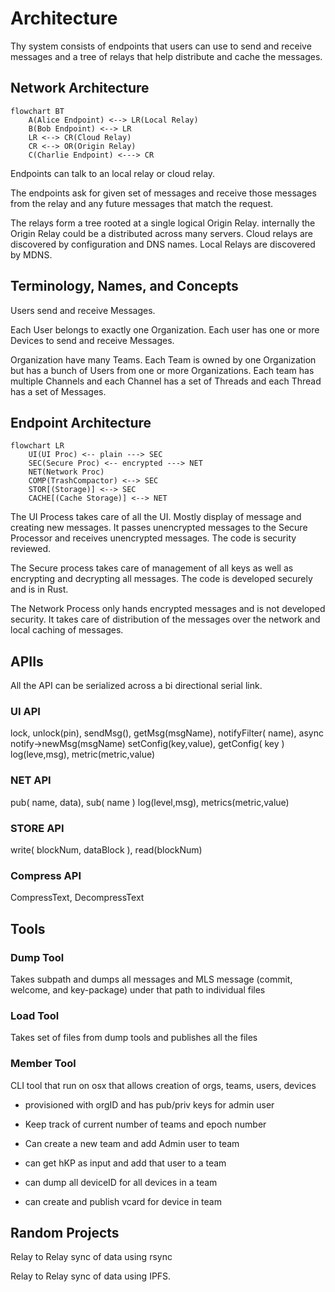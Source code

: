 # Architecture

Thy system consists of endpoints that users can use to send and receive
messages and a tree of relays that help distribute and cache the messages.

## Network Architecture

```mermaid
flowchart BT
    A(Alice Endpoint) <--> LR(Local Relay)
    B(Bob Endpoint) <--> LR
    LR <--> CR(Cloud Relay)
    CR <--> OR(Origin Relay)
    C(Charlie Endpoint) <---> CR
```

Endpoints can talk to an local relay or cloud relay.

The endpoints ask for given set of messages and receive those messages
from the relay and any future messages that match the request.

The relays form a tree rooted at a single logical Origin
Relay. internally the Origin Relay could be a distributed across many
servers.  Cloud relays are discovered by configuration and DNS
names. Local Relays are discovered by MDNS.

## Terminology, Names, and Concepts

Users send and receive Messages.

Each User belongs to exactly one Organization. Each user has one or more
Devices to send and receive Messages.

Organization have many Teams. Each Team is owned by one Organization but
has a bunch of Users from one or more Organizations. Each team has
multiple Channels and each Channel has a set of Threads and each Thread
has a set of Messages.

## Endpoint Architecture

```mermaid
flowchart LR
    UI(UI Proc) <-- plain ---> SEC
    SEC(Secure Proc) <-- encrypted ---> NET
    NET(Network Proc)
    COMP(TrashCompactor) <--> SEC
    STOR[(Storage)] <--> SEC
    CACHE[(Cache Storage)] <--> NET
```

The UI Process takes care of all the UI. Mostly display of message and
creating new messages. It passes unencrypted messages to the Secure
Processor and receives unencrypted messages. The code is security
reviewed.

The Secure process takes care of management of all keys as well as
encrypting and decrypting all messages. The code is developed securely
and is in Rust.

The Network Process only hands encrypted messages and is not developed
security. It takes care of distribution of the messages over the network
and local caching of messages.

## APIIs

All the API can be serialized across a bi directional serial link.

### UI API

lock, unlock(pin),
sendMsg(), getMsg(msgName),
notifyFilter( name), async notify->newMsg(msgName)
setConfig(key,value), getConfig( key )
log(leve,msg), metric(metric,value)

### NET API

pub( name, data), sub( name )
log(level,msg), metrics(metric,value)

### STORE API

write( blockNum, dataBlock ), read(blockNum)


### Compress API

CompressText, DecompressText


## Tools

### Dump Tool

Takes subpath and dumps all messages and MLS message (commit, welcome,
and key-package)  under that path to individual files

### Load Tool

Takes set of files from dump tools and publishes all the files

### Member Tool

CLI tool that run on osx that allows creation of orgs, teams, users,
devices

* provisioned with orgID and has pub/priv keys for admin user

* Keep track of current number of teams and epoch number 

* Can create a new team and add Admin user to team

* can get hKP as input and add that user to a team

* can dump all deviceID for all devices in a team

* can create and publish vcard for device in team 



## Random Projects

Relay to Relay sync of data using rsync

Relay to Relay sync of data using IPFS.



